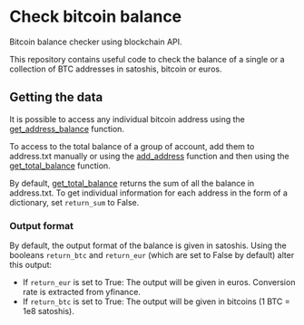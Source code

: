 # Check bitcoin balance
Bitcoin balance checker using blockchain API.

This repository contains useful code to check the balance of a single or a collection of BTC addresses in satoshis, bitcoin or euros.

## Getting the data

It is possible to access any individual bitcoin address using the [get_address_balance](main.py) function.

To access to the total balance of a group of account, add them to address.txt manually or using the [add_address](main.py) function and then using the [get_total_balance](main.py) function.

By default, [get_total_balance](main.py) returns the sum of all the balance in address.txt. To get individual information for each address in the form of a dictionary, set `return_sum` to False.

### Output format

By default, the output format of the balance is given in satoshis. Using the booleans `return_btc` and `return_eur` (which are set to False by default) alter this output:

* If `return_eur` is set to True: The output will be given in euros. Conversion rate is extracted from yfinance.
* If `return_btc` is set to True: The output will be given in bitcoins (1 BTC = 1e8 satoshis).
